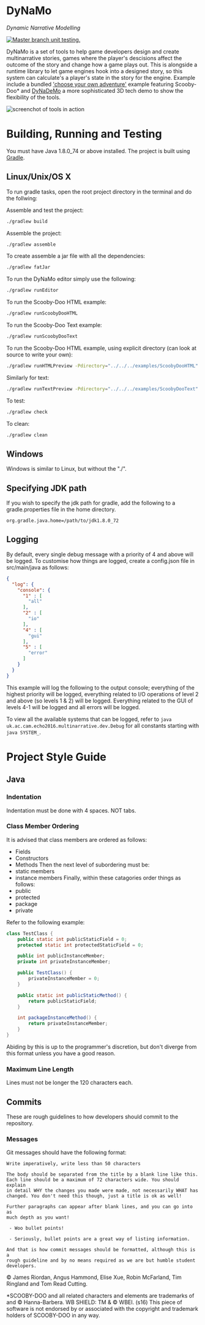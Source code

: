 DyNaMo
======
*Dynamic Narrative Modelling*

<a href="https://travis-ci.org/echocam/dynamo">
<img src="https://travis-ci.org/echocam/dynamo.svg?branch=master"
title="Master branch unit testing."/>
</a>

DyNaMo is a set of tools to help game developers design and create
multinarrative stories, games where the player's descisions affect the outcome
of the story and change how a game plays out. This is alongside a runtime
library to let game engines hook into a designed story, so this system can
calculate's a player's state in the story for the engine. Example include a
bundled ['choose your own adventure'](examples) example featuring
Scooby-Doo\* and [DyNaDeMo](https://github.com/echocam/dynademo) a more
sophisticated 3D tech demo to show the flexibility of the tools.

![screenchot of tools in action](screens/01.png)

Building, Running and Testing
=============================

You must have Java 1.8.0_74 or above installed. The project is built using
[Gradle](http://gradle.org/).

Linux/Unix/OS X
---------------

To run gradle tasks, open the root project directory in the terminal and do the
follwing:

Assemble and test the project:
```bash
./gradlew build
```

Assemble the project:
```bash
./gradlew assemble
```
To create assemble a jar file with all the dependencies:
```bash
./gradlew fatJar
```

To run the DyNaMo editor simply use the following:
```bash
./gradlew runEditor
```

To run the Scooby-Doo HTML example:
```bash
./gradlew runScoobyDooHTML
```

To run the Scooby-Doo Text example:
```bash
./gradlew runScoobyDooText
```

To run the Scooby-Doo HTML example, using explicit directory (can look at source
  to write your own):
```bash
./gradlew runHTMLPreview -Pdirectory="../../../examples/ScoobyDooHTML"
```

Similarly for text:
```bash
./gradlew runTextPreview -Pdirectory="../../../examples/ScoobyDooText"
```

To test:
```bash
./gradlew check
```

To clean:
```bash
./gradlew clean
```

Windows
-------
Windows is similar to Linux, but without the "./".


Specifying JDK path
-------------------
If you wish to specify the jdk path for gradle, add the following to a
gradle.properties file in the home directory.

```
org.gradle.java.home=/path/to/jdk1.8.0_72
```

Logging
-------
By default, every single debug message with a priority of 4 and above will be
logged. To customise how things are logged, create a config.json file in
src/main/java as follows:

```json
{
  "log": {
    "console": {
      "1" : [
        "all"  
      ],
      "2" : [
        "io"  
      ],
      "4" : [
        "gui"            
      ],
      "5" : [
        "error"
      ]
    }
  }
}
```

This example will log the following to the output console; everything of the
highest priority will be logged, everything related to I/O operations of level 2
and above (so levels 1 & 2) will be logged. Everything related to the GUI of
levels 4-1 will be logged and all errors will be logged.

To view all the available systems that can be logged, refer
to ```java uk.ac.cam.echo2016.multinarrative.dev.Debug```
for all constants starting with ```java SYSTEM_```.

Project Style Guide
===================

Java
----

### Indentation
Indentation must be done with 4 spaces. NOT tabs.

### Class Member Ordering
It is advised that class members are ordered as follows:
 - Fields
 - Constructors
 - Methods
Then the next level of subordering must be:
 - static members
 - instance members
Finally, within these catagories order things as follows:
 - public
 - protected
 - package
 - private

Refer to the following example:
```java
class TestClass {
    public static int publicStaticField = 0;
    protected static int protectedStaticField = 0;

    public int publicInstanceMember;
    private int privateInstanceMember;

    public TestClass() {
        privateInstanceMember = 0;
    }

    public static int publicStaticMethod() {
        return publicStaticField;
    }

    int packageInstanceMethod() {
        return privateInstanceMember;
    }
}
```
Abiding by this is up to the programmer's discretion, but don't diverge from
this format unless you have a good reason.

### Maximum Line Length
Lines must not be longer the 120 characters each.


Commits
-------
These are rough guidelines to how developers should commit to the repository.

### Messages

Git messages should have the following format:

```
Write imperatively, write less than 50 characters

The body should be separated from the title by a blank line like this.
Each line should be a maximum of 72 characters wide. You should explain
in detail WHY the changes you made were made, not necessarily WHAT has
changed. You don't need this though, just a title is ok as well!

Further paragraphs can appear after blank lines, and you can go into as
much depth as you want!

 - Woo bullet points!

 - Seriously, bullet points are a great way of listing information.

And that is how commit messages should be formatted, although this is a
rough guideline and by no means required as we are but humble student
developers.
```

© James Riordan, Angus Hammond, Elise Xue, Robin McFarland, Tim Ringland and
Tom Read Cutting.

\*SCOOBY-DOO and all related characters and elements are trademarks of and ©
Hanna-Barbera. WB SHIELD: TM & © WBEI. (s16) This piece of software is not
endorsed by or associated with the copyright and trademark holders of SCOOBY-DOO
in any way.
